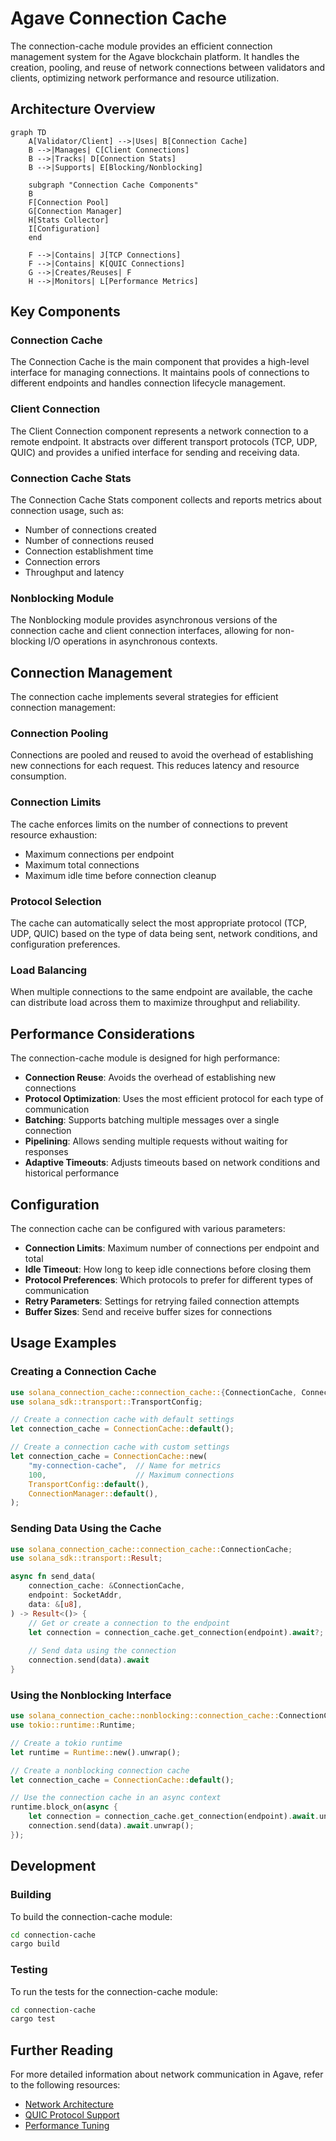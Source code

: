# Agave Connection Cache

The connection-cache module provides an efficient connection management system for the Agave blockchain platform. It handles the creation, pooling, and reuse of network connections between validators and clients, optimizing network performance and resource utilization.

## Architecture Overview

```mermaid
graph TD
    A[Validator/Client] -->|Uses| B[Connection Cache]
    B -->|Manages| C[Client Connections]
    B -->|Tracks| D[Connection Stats]
    B -->|Supports| E[Blocking/Nonblocking]
    
    subgraph "Connection Cache Components"
    B
    F[Connection Pool]
    G[Connection Manager]
    H[Stats Collector]
    I[Configuration]
    end
    
    F -->|Contains| J[TCP Connections]
    F -->|Contains| K[QUIC Connections]
    G -->|Creates/Reuses| F
    H -->|Monitors| L[Performance Metrics]
```

## Key Components

### Connection Cache
The Connection Cache is the main component that provides a high-level interface for managing connections. It maintains pools of connections to different endpoints and handles connection lifecycle management.

### Client Connection
The Client Connection component represents a network connection to a remote endpoint. It abstracts over different transport protocols (TCP, UDP, QUIC) and provides a unified interface for sending and receiving data.

### Connection Cache Stats
The Connection Cache Stats component collects and reports metrics about connection usage, such as:
- Number of connections created
- Number of connections reused
- Connection establishment time
- Connection errors
- Throughput and latency

### Nonblocking Module
The Nonblocking module provides asynchronous versions of the connection cache and client connection interfaces, allowing for non-blocking I/O operations in asynchronous contexts.

## Connection Management

The connection cache implements several strategies for efficient connection management:

### Connection Pooling
Connections are pooled and reused to avoid the overhead of establishing new connections for each request. This reduces latency and resource consumption.

### Connection Limits
The cache enforces limits on the number of connections to prevent resource exhaustion:
- Maximum connections per endpoint
- Maximum total connections
- Maximum idle time before connection cleanup

### Protocol Selection
The cache can automatically select the most appropriate protocol (TCP, UDP, QUIC) based on the type of data being sent, network conditions, and configuration preferences.

### Load Balancing
When multiple connections to the same endpoint are available, the cache can distribute load across them to maximize throughput and reliability.

## Performance Considerations

The connection-cache module is designed for high performance:

- **Connection Reuse**: Avoids the overhead of establishing new connections
- **Protocol Optimization**: Uses the most efficient protocol for each type of communication
- **Batching**: Supports batching multiple messages over a single connection
- **Pipelining**: Allows sending multiple requests without waiting for responses
- **Adaptive Timeouts**: Adjusts timeouts based on network conditions and historical performance

## Configuration

The connection cache can be configured with various parameters:

- **Connection Limits**: Maximum number of connections per endpoint and total
- **Idle Timeout**: How long to keep idle connections before closing them
- **Protocol Preferences**: Which protocols to prefer for different types of communication
- **Retry Parameters**: Settings for retrying failed connection attempts
- **Buffer Sizes**: Send and receive buffer sizes for connections

## Usage Examples

### Creating a Connection Cache

```rust
use solana_connection_cache::connection_cache::{ConnectionCache, ConnectionManager};
use solana_sdk::transport::TransportConfig;

// Create a connection cache with default settings
let connection_cache = ConnectionCache::default();

// Create a connection cache with custom settings
let connection_cache = ConnectionCache::new(
    "my-connection-cache",  // Name for metrics
    100,                    // Maximum connections
    TransportConfig::default(),
    ConnectionManager::default(),
);
```

### Sending Data Using the Cache

```rust
use solana_connection_cache::connection_cache::ConnectionCache;
use solana_sdk::transport::Result;

async fn send_data(
    connection_cache: &ConnectionCache,
    endpoint: SocketAddr,
    data: &[u8],
) -> Result<()> {
    // Get or create a connection to the endpoint
    let connection = connection_cache.get_connection(endpoint).await?;
    
    // Send data using the connection
    connection.send(data).await
}
```

### Using the Nonblocking Interface

```rust
use solana_connection_cache::nonblocking::connection_cache::ConnectionCache;
use tokio::runtime::Runtime;

// Create a tokio runtime
let runtime = Runtime::new().unwrap();

// Create a nonblocking connection cache
let connection_cache = ConnectionCache::default();

// Use the connection cache in an async context
runtime.block_on(async {
    let connection = connection_cache.get_connection(endpoint).await.unwrap();
    connection.send(data).await.unwrap();
});
```

## Development

### Building

To build the connection-cache module:

```bash
cd connection-cache
cargo build
```

### Testing

To run the tests for the connection-cache module:

```bash
cd connection-cache
cargo test
```

## Further Reading

For more detailed information about network communication in Agave, refer to the following resources:

- [Network Architecture](https://docs.anza.xyz/validator/network-architecture)
- [QUIC Protocol Support](https://docs.anza.xyz/validator/quic-support)
- [Performance Tuning](https://docs.anza.xyz/validator/performance-tuning)